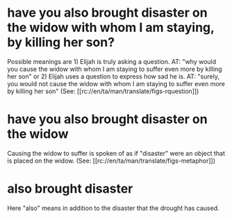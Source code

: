 # have you also brought disaster on the widow with whom I am staying, by killing her son?

Possible meanings are 1) Elijah is truly asking a question. AT: "why would you cause the widow with whom I am staying to suffer even more by killing her son" or 2) Elijah uses a question to express how sad he is. AT: "surely, you would not cause the widow with whom I am staying to suffer even more by killing her son" (See: [[rc://en/ta/man/translate/figs-rquestion]])

# have you also brought disaster on the widow

Causing the widow to suffer is spoken of as if "disaster" were an object that is placed on the widow. (See: [[rc://en/ta/man/translate/figs-metaphor]])

# also brought disaster

Here "also" means in addition to the disaster that the drought has caused.

